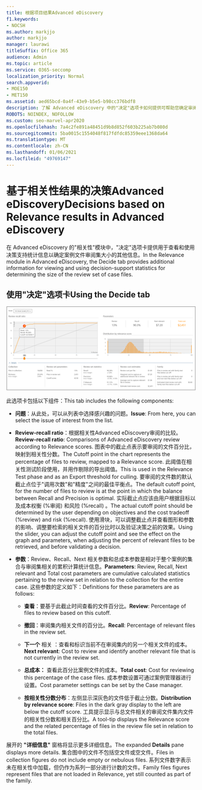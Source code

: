 ```yaml
---
title: 根据项目结果Advanced eDiscovery
f1.keywords:
- NOCSH
ms.author: markjjo
author: markjjo
manager: laurawi
titleSuffix: Office 365
audience: Admin
ms.topic: article
ms.service: O365-seccomp
localization_priority: Normal
search.appverid:
- MOE150
- MET150
ms.assetid: aed65bcd-0a4f-43e9-b5e5-b98cc376bdf8
description: 了解 Advanced eDiscovery 中的"决定"选项卡如何提供可帮助您确定审阅案例文件集的正确大小的数据。
ROBOTS: NOINDEX, NOFOLLOW
ms.custom: seo-marvel-apr2020
ms.openlocfilehash: 7a4c2fe891a48451d9b8d852f603b225ab7b080d
ms.sourcegitcommit: 5ba0015c1554048f817fdfdc85359eee1368da64
ms.translationtype: MT
ms.contentlocale: zh-CN
ms.lasthandoff: 01/06/2021
ms.locfileid: "49769147"
---
```

# <a name="decisions-based-on-relevance-results-in-advanced-ediscovery"></a><span data-ttu-id="9bfe9-103">基于相关性结果的决策Advanced eDiscovery</span><span class="sxs-lookup"><span data-stu-id="9bfe9-103">Decisions based on Relevance results in Advanced eDiscovery</span></span>
  
<span data-ttu-id="9bfe9-104">在 Advanced eDiscovery 的"相关性"模块中，"决定"选项卡提供用于查看和使用决策支持统计信息以确定案例文件审阅集大小的其他信息。</span><span class="sxs-lookup"><span data-stu-id="9bfe9-104">In the Relevance module in Advanced eDiscovery, the Decide tab provides additional information for viewing and using decision-support statistics for determining the size of the review set of case files.</span></span>
  
## <a name="using-the-decide-tab"></a><span data-ttu-id="9bfe9-105">使用"决定"选项卡</span><span class="sxs-lookup"><span data-stu-id="9bfe9-105">Using the Decide tab</span></span>

![相关性决定](../media/f32fed89-f3b5-404a-90c7-ea25d2eb58a9.png)
  
<span data-ttu-id="9bfe9-107">此选项卡包括以下组件：</span><span class="sxs-lookup"><span data-stu-id="9bfe9-107">This tab includes the following components:</span></span>
  
- <span data-ttu-id="9bfe9-108">**问题**：从此处，可以从列表中选择感兴趣的问题。</span><span class="sxs-lookup"><span data-stu-id="9bfe9-108">**Issue**: From here, you can select the issue of interest from the list.</span></span>

- <span data-ttu-id="9bfe9-109">**Review-recall ratio**：根据相关性Advanced eDiscovery审阅的比较。</span><span class="sxs-lookup"><span data-stu-id="9bfe9-109">**Review-recall ratio**: Comparisons of Advanced eDiscovery review according to Relevance scores.</span></span> <span data-ttu-id="9bfe9-110">图表中的截止点表示要审阅的文件百分比，映射到相关性分数。</span><span class="sxs-lookup"><span data-stu-id="9bfe9-110">The Cutoff point in the chart represents the percentage of files to review, mapped to a Relevance score.</span></span> <span data-ttu-id="9bfe9-111">此阈值在相关性测试阶段使用，并用作剔除的导出阈值。</span><span class="sxs-lookup"><span data-stu-id="9bfe9-111">This is used in the Relevance Test phase and as an Export threshold for culling.</span></span> <span data-ttu-id="9bfe9-112">要审阅的文件数的默认截止点位于"调用次数"和"精度"之间的最佳平衡点。</span><span class="sxs-lookup"><span data-stu-id="9bfe9-112">The default cutoff point, for the number of files to review is at the point in which the balance between Recall and Precision is optimal.</span></span> <span data-ttu-id="9bfe9-113">实际截止点应该由用户根据目标以及成本权衡 (%审阅) 和风险 (%recall) 。</span><span class="sxs-lookup"><span data-stu-id="9bfe9-113">The actual cutoff point should be determined by the user depending on objectives and the cost tradeoff (%review) and risk (%recall).</span></span> <span data-ttu-id="9bfe9-114">使用滑块，可以调整截止点并查看图形和参数的影响、调整要检索的相关文件的百分比时以及验证决策之前的效果。</span><span class="sxs-lookup"><span data-stu-id="9bfe9-114">Using the slider, you can adjust the cutoff point and see the effect on the graph and parameters, when adjusting the percent of relevant files to be retrieved, and before validating a decision.</span></span>

- <span data-ttu-id="9bfe9-115">**参数**：Review、Recall、Next 相关参数和总成本参数是相对于整个案例的集合与审阅集相关的累积计算统计信息。</span><span class="sxs-lookup"><span data-stu-id="9bfe9-115">**Parameters**: Review, Recall, Next relevant and Total cost parameters are cumulative calculated statistics pertaining to the review set in relation to the collection for the entire case.</span></span> <span data-ttu-id="9bfe9-116">这些参数的定义如下：</span><span class="sxs-lookup"><span data-stu-id="9bfe9-116">Definitions for these parameters are as follows:</span></span>

  - <span data-ttu-id="9bfe9-117">**查看**：要基于此截止时间查看的文件百分比。</span><span class="sxs-lookup"><span data-stu-id="9bfe9-117">**Review**: Percentage of files to review based on this cutoff.</span></span>

  - <span data-ttu-id="9bfe9-118">**撤回**：审阅集内相关文件的百分比。</span><span class="sxs-lookup"><span data-stu-id="9bfe9-118">**Recall**: Percentage of relevant files in the review set.</span></span>

  - <span data-ttu-id="9bfe9-119">**下一个** 相关 ：查看和标识当前不在审阅集内的另一个相关文件的成本。</span><span class="sxs-lookup"><span data-stu-id="9bfe9-119">**Next relevant**: Cost to review and identify another relevant file that is not currently in the review set.</span></span>

  - <span data-ttu-id="9bfe9-120">**总成本：** 查看此百分比案例文件的成本。</span><span class="sxs-lookup"><span data-stu-id="9bfe9-120">**Total cost**: Cost for reviewing this percentage of the case files.</span></span> <span data-ttu-id="9bfe9-121">成本参数设置可通过案例管理器进行设置。</span><span class="sxs-lookup"><span data-stu-id="9bfe9-121">Cost parameter settings can be set by the Case manager.</span></span>

  - <span data-ttu-id="9bfe9-122">**按相关性分数分布**：左侧显示深灰色的文件低于截止分数。</span><span class="sxs-lookup"><span data-stu-id="9bfe9-122">**Distribution by relevance score**: Files in the dark gray display to the left are below the cutoff score.</span></span> <span data-ttu-id="9bfe9-123">工具提示显示与总文件相关的审阅文件集内文件的相关性分数和相关百分比。</span><span class="sxs-lookup"><span data-stu-id="9bfe9-123">A tool-tip displays the Relevance score and the related percentage of files in the review file set in relation to the total files.</span></span>

<span data-ttu-id="9bfe9-124">展开的 **"详细信息"** 窗格将显示更多详细信息。</span><span class="sxs-lookup"><span data-stu-id="9bfe9-124">The expanded **Details** pane displays more details.</span></span> <span data-ttu-id="9bfe9-125">集合图中的文件不包括空文件或空文件。</span><span class="sxs-lookup"><span data-stu-id="9bfe9-125">Files in collection figures do not include empty or nebulous files.</span></span> <span data-ttu-id="9bfe9-126">系列文件数字表示未在相关性中加载，但仍作为系列一部分进行计数的文件。</span><span class="sxs-lookup"><span data-stu-id="9bfe9-126">Family files figures represent files that are not loaded in Relevance, yet still counted as part of the family.</span></span>
